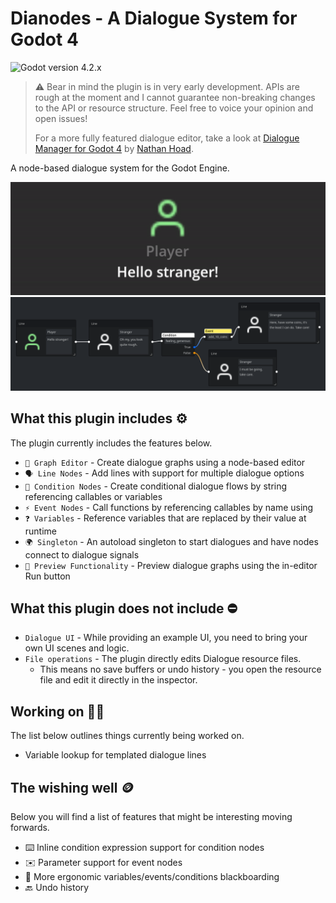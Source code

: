 # Dianodes - A Dialogue System for Godot 4
![Godot version 4.2.x](https://img.shields.io/badge/godot-4.2.x-blue)

> ⚠️ Bear in mind the plugin is in very early development. APIs are rough at the moment and I cannot guarantee non-breaking changes to the API or resource structure. Feel free to voice your opinion and open issues!
>
> For a more fully featured dialogue editor, take a look at [Dialogue Manager for Godot 4](https://github.com/nathanhoad/godot_dialogue_manager) by [Nathan Hoad](https://nathanhoad.net/).

A node-based dialogue system for the Godot Engine.

![alt text](addons/dianodes/media/example.gif)
![alt text](addons/dianodes/media/graph.png)


## What this plugin includes ⚙️

The plugin currently includes the features below.

- `🌳 Graph Editor` - Create dialogue graphs using a node-based editor
- `🗣️ Line Nodes` - Add lines with support for multiple dialogue options
- `🔀 Condition Nodes` - Create conditional dialogue flows by string referencing callables or variables
- `⚡ Event Nodes` - Call functions by referencing callables by name using 
- `❓ Variables` - Reference variables that are replaced by their value at runtime
- `🌍 Singleton` - An autoload singleton to start dialogues and have nodes connect to dialogue signals
- `👀 Preview Functionality` - Preview dialogue graphs using the in-editor Run button

## What this plugin does not include ⛔️

- `Dialogue UI` - While providing an example UI, you need to bring your own UI scenes and logic.
- `File operations` - The plugin directly edits Dialogue resource files. 
  - This means no save buffers or undo history - you open the resource file and edit it directly in the inspector.

## Working on 👷🏼

The list below outlines things currently being worked on.

- Variable lookup for templated dialogue lines

## The wishing well 🪙

Below you will find a list of features that might be interesting moving forwards.

- ⌨️ Inline condition expression support for condition nodes
- ✉️ Parameter support for event nodes
- 📝 More ergonomic variables/events/conditions blackboarding
- 🔙 Undo history
